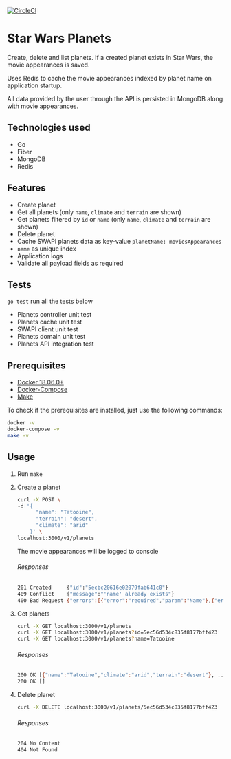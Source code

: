 [![CircleCI](https://circleci.com/gh/mvibraim/star-wars-planets.svg?style=svg)](https://circleci.com/gh/mvibraim/star-wars-planets)

# Star Wars Planets

Create, delete and list planets. If a created planet exists in Star Wars, the movie appearances is saved.

Uses Redis to cache the movie appearances indexed by planet name on application startup.

All data provided by the user through the API is persisted in MongoDB along with movie appearances.

## Technologies used

- Go
- Fiber
- MongoDB
- Redis

## Features

- Create planet
- Get all planets (only `name`, `climate` and `terrain` are shown)
- Get planets filtered by `id` or `name` (only `name`, `climate` and `terrain` are shown)
- Delete planet
- Cache SWAPI planets data as key-value `planetName: moviesAppearances`
- `name` as unique index
- Application logs
- Validate all payload fields as required

## Tests

`go test` run all the tests below

- Planets controller unit test
- Planets cache unit test
- SWAPI client unit test
- Planets domain unit test
- Planets API integration test

## Prerequisites

- [Docker 18.06.0+](https://docs.docker.com/install/)
- [Docker-Compose](https://docs.docker.com/compose/install/)
- [Make](https://www.gnu.org/software/make/)

To check if the prerequisites are installed, just use the following commands:

```bash
docker -v
docker-compose -v
make -v
```

## Usage

1. Run `make`

2. Create a planet

   ```bash
   curl -X POST \
   -d '{
         "name": "Tatooine",
         "terrain": "desert",
         "climate": "arid"
       }' \
   localhost:3000/v1/planets
   ```

   The movie appearances will be logged to console

   ###### Responses
   ```bash
   201 Created     {"id":"5ecbc20616e02079fab641c0"}
   409 Conflict    {"message":"'name' already exists"}
   400 Bad Request {"errors":[{"error":"required","param":"Name"},{"error":"required","param":"Climate"},{"error":"required","param":"Terrain"}]}
   ```

3. Get planets

   ```bash
   curl -X GET localhost:3000/v1/planets
   curl -X GET localhost:3000/v1/planets?id=5ec56d534c835f8177bff423
   curl -X GET localhost:3000/v1/planets?name=Tatooine
   ```

   ###### Responses
   ```bash
   200 OK [{"name":"Tatooine","climate":"arid","terrain":"desert"}, ...}
   200 OK []
   ```

4. Delete planet

   ```bash
   curl -X DELETE localhost:3000/v1/planets/5ec56d534c835f8177bff423
   ```

   ###### Responses
   ```bash
   204 No Content
   404 Not Found
   ```